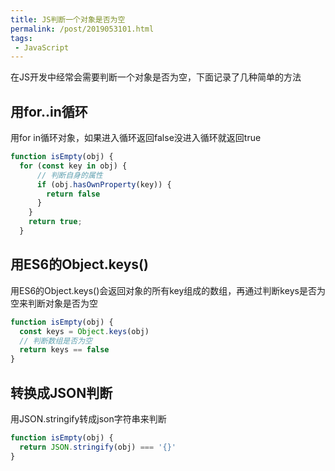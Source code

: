```yaml
---
title: JS判断一个对象是否为空
permalink: /post/2019053101.html
tags:
 - JavaScript
---
```


在JS开发中经常会需要判断一个对象是否为空，下面记录了几种简单的方法
<!-- more -->

## 用for..in循环
用for in循环对象，如果进入循环返回false没进入循环就返回true
```javascript
function isEmpty(obj) {
  for (const key in obj) {
      // 判断自身的属性
      if (obj.hasOwnProperty(key)) {
        return false
      }
    }
    return true;
  }
```

## 用ES6的Object.keys()
用ES6的Object.keys()会返回对象的所有key组成的数组，再通过判断keys是否为空来判断对象是否为空
```javascript
function isEmpty(obj) {
  const keys = Object.keys(obj)
  // 判断数组是否为空
  return keys == false
}
```

## 转换成JSON判断
用JSON.stringify转成json字符串来判断
```javascript
function isEmpty(obj) {
  return JSON.stringify(obj) === '{}'
}
```